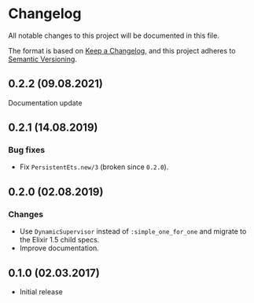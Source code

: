 # Changelog

All notable changes to this project will be documented in this file.

The format is based on [Keep a Changelog](https://keepachangelog.com/en/1.0.0/),
and this project adheres to [Semantic Versioning](https://semver.org/spec/v2.0.0.html).

## 0.2.2 (09.08.2021)

Documentation update

## 0.2.1 (14.08.2019)

### Bug fixes

* Fix `PersistentEts.new/3` (broken since `0.2.0`).

## 0.2.0 (02.08.2019)

### Changes

* Use `DynamicSupervisor` instead of `:simple_one_for_one` and migrate to the
  Elixir 1.5 child specs.
* Improve documentation.

## 0.1.0 (02.03.2017)

* Initial release
